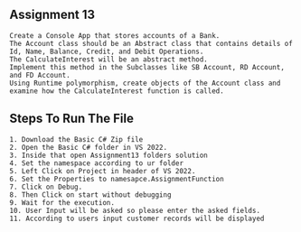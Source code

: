 ## Assignment 13
    Create a Console App that stores accounts of a Bank. 
    The Account class should be an Abstract class that contains details of Id, Name, Balance, Credit, and Debit Operations. 
    The CalculateInterest will be an abstract method.
    Implement this method in the Subclasses like SB Account, RD Account, and FD Account.
    Using Runtime polymorphism, create objects of the Account class and examine how the CalculateInterest function is called.

## Steps To Run The File
    1. Download the Basic C# Zip file
    2. Open the Basic C# folder in VS 2022.
    3. Inside that open Assignment13 folders solution 
    4. Set the namespace according to ur folder
    5. Left Click on Project in header of VS 2022.
    6. Set the Properties to namesapce.AssignmentFunction
    7. Click on Debug.
    8. Then Click on start without debugging
    9. Wait for the execution.
    10. User Input will be asked so please enter the asked fields.
    11. According to users input customer records will be displayed
